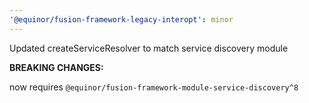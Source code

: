 ```yaml
---
'@equinor/fusion-framework-legacy-interopt': minor
---
```


Updated createServiceResolver to match service discovery module

**BREAKING CHANGES:**

now requires `@equinor/fusion-framework-module-service-discovery^8`

